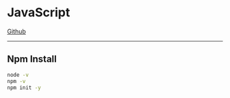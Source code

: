 # JavaScript

[Github](https://github.com/atakanbaskor/JavaScript_First_Step)

---

## Npm Install

```sh
node -v
npm -v
npm init -y
```
